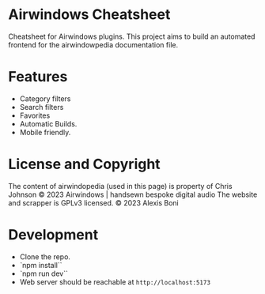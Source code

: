 # Airwindows Cheatsheet

Cheatsheet for Airwindows plugins.
This project aims to build an automated frontend for the airwindowpedia documentation file.

# Features

- Category filters
- Search filters
- Favorites
- Automatic Builds.
- Mobile friendly.

# License and Copyright

The content of airwindopedia (used in this page) is property of Chris Johnson © 2023 Airwindows | handsewn bespoke digital audio
The website and scrapper is GPLv3 licensed. © 2023 Alexis Boni

# Development

- Clone the repo.
- `npm install``
- `npm run dev``
- Web server should be reachable at `http://localhost:5173`
